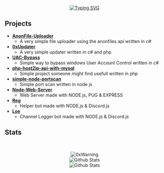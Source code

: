 <div align="center">

 [![Typing SVG](https://readme-typing-svg.herokuapp.com/?lines=Self+Taught+Developer;Cyber+Security+Researcher)](https://git.io/typing-svg)
 

</div>

## Projects
* **[AnonFile-Uploader](https://github.com/0xWarning/AnonFile-Uploader)**
  * A very simple file uploader using the anonfiles api written in c#
* **[0xUpdater](https://github.com/0xWarning/0xUpdater-2.0)**
  * A very simple updater written in c# and php
* **[UAC-Bypass](https://github.com/0xWarning/UAC-Bypass)**
  * Simple way to bypass windows User Account Control written in c#
* **[php-host2ip-api-with-mysql](https://github.com/0xWarning/php-host2ip-api-with-mysql)**
  * Simple project someone might find usefull written in php
* **[simple-node-portscan](https://github.com/0xWarning/simple-node-portscan)**
  * Simple port scan written in node js
* **[Node-Web-Server](https://github.com/0xWarning/Node-Web-Server)**
  * Web Server made with NODE.js,  PUG & EXPRESS
* **[Reg](https://github.com/0xWarning/Reg)**
  * Helper bot made with NODE.js & Discord.js
* **[Loe](https://github.com/0xWarning/Loe)**
  * Channel Logger bot made with NODE.js & Discord.js

## Stats

<br>
<p align="center">
<img src="https://komarev.com/ghpvc/?username=0xWarning&label=Profile%20views&color=0e75b6&style=flat" alt="0xWarning" />
<br>
<img src="https://github-readme-stats.vercel.app/api/top-langs/?username=0xwarning&theme=dark&layout=compact" alt="Github Stats"/>
<br>
<img src="https://github-readme-stats.vercel.app/api?username=0xwarning&show_icons=true&theme=dark&count_private=true" alt="Github Stats"/>

<!--
**0xWarning/0xWarning** is a ✨ _special_ ✨ repository because its `README.md` (this file) appears on your GitHub profile.

Here are some ideas to get you started:

- 🔭 I’m currently working on ...
- 🌱 I’m currently learning ...
- 👯 I’m looking to collaborate on ...
- 🤔 I’m looking for help with ...
- 💬 Ask me about ...
- 📫 How to reach me: ...
- 😄 Pronouns: ...
- ⚡ Fun fact: ...
-->
